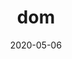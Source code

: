 ---
title: dom
album_key: RmgCw7
game: new_horizons
layout: slideshow
date: 2020-05-06
category: residents
---